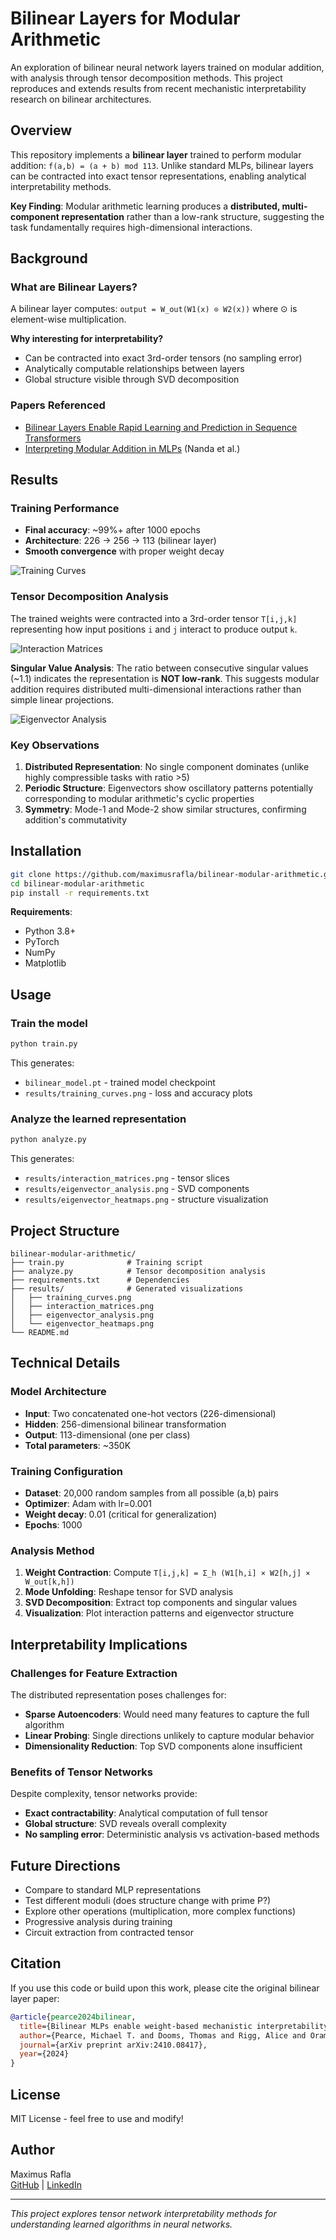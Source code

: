 # Bilinear Layers for Modular Arithmetic

An exploration of bilinear neural network layers trained on modular addition, with analysis through tensor decomposition methods. This project reproduces and extends results from recent mechanistic interpretability research on bilinear architectures.

## Overview

This repository implements a **bilinear layer** trained to perform modular addition: `f(a,b) = (a + b) mod 113`. Unlike standard MLPs, bilinear layers can be contracted into exact tensor representations, enabling analytical interpretability methods.

**Key Finding**: Modular arithmetic learning produces a **distributed, multi-component representation** rather than a low-rank structure, suggesting the task fundamentally requires high-dimensional interactions.

## Background

### What are Bilinear Layers?

A bilinear layer computes: `output = W_out(W1(x) ⊙ W2(x))` where ⊙ is element-wise multiplication.

**Why interesting for interpretability?**
- Can be contracted into exact 3rd-order tensors (no sampling error)
- Analytically computable relationships between layers
- Global structure visible through SVD decomposition

### Papers Referenced
- [Bilinear Layers Enable Rapid Learning and Prediction in Sequence Transformers](https://arxiv.org/abs/2410.08417)
- [Interpreting Modular Addition in MLPs](https://www.lesswrong.com/posts/cbDEjnRheYn38Dpc5/interpreting-modular-addition-in-mlps) (Nanda et al.)

## Results

### Training Performance
- **Final accuracy**: ~99%+ after 1000 epochs
- **Architecture**: 226 → 256 → 113 (bilinear layer)
- **Smooth convergence** with proper weight decay

![Training Curves](results/training_curves.png)

### Tensor Decomposition Analysis

The trained weights were contracted into a 3rd-order tensor `T[i,j,k]` representing how input positions `i` and `j` interact to produce output `k`.

![Interaction Matrices](results/interaction_matrices.png)

**Singular Value Analysis**: The ratio between consecutive singular values (~1.1) indicates the representation is **NOT low-rank**. This suggests modular addition requires distributed multi-dimensional interactions rather than simple linear projections.

![Eigenvector Analysis](results/eigenvectors.png)

### Key Observations

1. **Distributed Representation**: No single component dominates (unlike highly compressible tasks with ratio >5)
2. **Periodic Structure**: Eigenvectors show oscillatory patterns potentially corresponding to modular arithmetic's cyclic properties
3. **Symmetry**: Mode-1 and Mode-2 show similar structures, confirming addition's commutativity

## Installation

```bash
git clone https://github.com/maximusrafla/bilinear-modular-arithmetic.git
cd bilinear-modular-arithmetic
pip install -r requirements.txt
```

**Requirements**:
- Python 3.8+
- PyTorch
- NumPy
- Matplotlib

## Usage

### Train the model

```bash
python train.py
```

This generates:
- `bilinear_model.pt` - trained model checkpoint
- `results/training_curves.png` - loss and accuracy plots

### Analyze the learned representation

```bash
python analyze.py
```

This generates:
- `results/interaction_matrices.png` - tensor slices
- `results/eigenvector_analysis.png` - SVD components
- `results/eigenvector_heatmaps.png` - structure visualization

## Project Structure

```
bilinear-modular-arithmetic/
├── train.py              # Training script
├── analyze.py            # Tensor decomposition analysis
├── requirements.txt      # Dependencies
├── results/              # Generated visualizations
│   ├── training_curves.png
│   ├── interaction_matrices.png
│   ├── eigenvector_analysis.png
│   └── eigenvector_heatmaps.png
└── README.md
```

## Technical Details

### Model Architecture
- **Input**: Two concatenated one-hot vectors (226-dimensional)
- **Hidden**: 256-dimensional bilinear transformation
- **Output**: 113-dimensional (one per class)
- **Total parameters**: ~350K

### Training Configuration
- **Dataset**: 20,000 random samples from all possible (a,b) pairs
- **Optimizer**: Adam with lr=0.001
- **Weight decay**: 0.01 (critical for generalization)
- **Epochs**: 1000

### Analysis Method

1. **Weight Contraction**: Compute `T[i,j,k] = Σ_h (W1[h,i] × W2[h,j] × W_out[k,h])`
2. **Mode Unfolding**: Reshape tensor for SVD analysis
3. **SVD Decomposition**: Extract top components and singular values
4. **Visualization**: Plot interaction patterns and eigenvector structure

## Interpretability Implications

### Challenges for Feature Extraction
The distributed representation poses challenges for:
- **Sparse Autoencoders**: Would need many features to capture the full algorithm
- **Linear Probing**: Single directions unlikely to capture modular behavior
- **Dimensionality Reduction**: Top SVD components alone insufficient

### Benefits of Tensor Networks
Despite complexity, tensor networks provide:
- **Exact contractability**: Analytical computation of full tensor
- **Global structure**: SVD reveals overall complexity
- **No sampling error**: Deterministic analysis vs activation-based methods

## Future Directions

- Compare to standard MLP representations
- Test different moduli (does structure change with prime P?)
- Explore other operations (multiplication, more complex functions)
- Progressive analysis during training
- Circuit extraction from contracted tensor

## Citation

If you use this code or build upon this work, please cite the original bilinear layer paper:

```bibtex
@article{pearce2024bilinear,
  title={Bilinear MLPs enable weight-based mechanistic interpretability},
  author={Pearce, Michael T. and Dooms, Thomas and Rigg, Alice and Oramas, Jose M. and Sharkey, Lee},
  journal={arXiv preprint arXiv:2410.08417},
  year={2024}
}
```

## License

MIT License - feel free to use and modify!

## Author

Maximus Rafla  
[GitHub](https://github.com/maximusrafla) | [LinkedIn](https://www.linkedin.com/in/maximus-rafla/)

---

*This project explores tensor network interpretability methods for understanding learned algorithms in neural networks.*